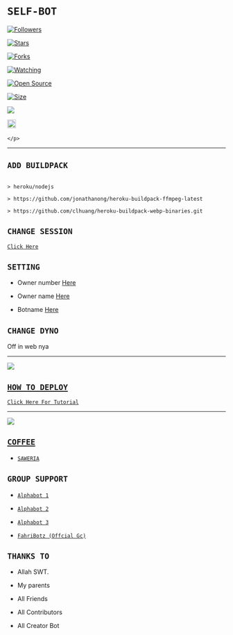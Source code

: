 # ```SELF-BOT```

<p align="center">

<a href="https://github.com/zeeoneofc/followers"><img title="Followers" src="https://img.shields.io/github/followers/zeeoneofc?color=red&style=flat-square"></a>

<a href="https://github.com/zeeoneofc/Alphab0t11/stargazers/"><img title="Stars" src="https://img.shields.io/github/stars/zeeoneofc/Alphab0t11?color=blue&style=flat-square"></a>

<a href="https://github.com/zeeoneofc/Alphab0t11/network/members"><img title="Forks" src="https://img.shields.io/github/forks/zeeoneofc/Alphab0t11?color=red&style=flat-square"></a>

<a href="https://github.com/zeeoneofc/Alphab0t11/watchers"><img title="Watching" src="https://img.shields.io/github/watchers/zeeoneofc/Alphab0t11?label=Watchers&color=blue&style=flat-square"></a>

<a href="https://github.com/zeeoneofc/Alphab0t11"><img title="Open Source" src="https://badges.frapsoft.com/os/v2/open-source.svg?v=103"></a>

<a href="https://github.com/zeeoneofc/Alphab0t11/"><img title="Size" src="https://img.shields.io/github/repo-size/zeeoneofc/Alphab0t11?style=flat-square&color=green"></a>

<a href="https://hits.seeyoufarm.com"><img src="https://hits.seeyoufarm.com/api/count/incr/badge.svg?url=https%3A%2F%2Fgithub.com%2Fzeeoneofc%2FAlphab0t11&count_bg=%2379C83D&title_bg=%23555555&icon=probot.svg&icon_color=%2300FF6D&title=hits&edge_flat=false"/></a>

<a href="https://github.com/zeeoneofc/Alphab0t10/graphs/commit-activity"><img height="20" src="https://img.shields.io/badge/Maintained%3F-yes-green.svg"></a>&nbsp;&nbsp;

</p>

<p align='center'>

    </p>

-------

## `ADD BUILDPACK`

```

> heroku/nodejs

> https://github.com/jonathanong/heroku-buildpack-ffmpeg-latest

> https://github.com/clhuang/heroku-buildpack-webp-binaries.git

```

## `CHANGE SESSION`

[`Click Here`](https://github.com/zeeoneofc/Alphab0t11/blob/master/session.json#L1)

## `SETTING`

- Owner number [Here](https://github.com/BOTZ4YOU/FahriBotzWaV4/blob/master/settings.json#L1)

- Owner name [Here](https://github.com/BOTZ4YOU/FahriBotzWaV4/blob/master/settings.json#L1)

- Botname [Here](https://github.com/BOTZ4YOU/FahriBotzWaV4/blob/master/settings.json#L1)

## `CHANGE DYNO`

Off in web nya

----------

<p align="center">

  <a href="https://youtu.be/_CP2_1Yqauo"><img src="https://a.top4top.io/p_20888ybra1.jpg" />

</p>

## ```HOW TO DEPLOY```

[`Click Here For Tutorial`](https://youtu.be/5HgB__wARjM)<br>

----------

<p align="center">

  <a href="https://youtu.be/_CP2_1Yqauo"><img src="https://a.top4top.io/p_2081imvxm1.jpg" />

</p>

## ```COFFEE```

- [`SAWERIA`](https://saweria.co/zeeoneofc)

## ```GROUP SUPPORT```

- [`Alphabot 1`](https://chat.whatsapp.com/EU890BcXjyBDkNaUT5WmYV)

- [`Alphabot 2`](https://chat.whatsapp.com/E8NExJwIbhBJYzssfqJNsE)

- [`Alphabot 3`](https://chat.whatsapp.com/KCSqHTky1apG7ApePsfiPy)

- [`FahriBotz (Offcial Gc)`](https://chat.whatsapp.com/BeJH7mw5pM5H8siiYyuqaO)

## `THANKS TO`

- Allah SWT.

- My parents

- All Friends

- All Contributors

- All Creator Bot
